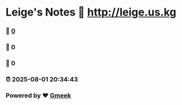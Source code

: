 # Leige's Notes :link: http://leige.us.kg 
### :page_facing_up: [0](http://leige.us.kg/tag.html) 
### :speech_balloon: 0 
### :hibiscus: 0 
### :alarm_clock: 2025-08-01 20:34:43 
### Powered by :heart: [Gmeek](https://github.com/Meekdai/Gmeek)
